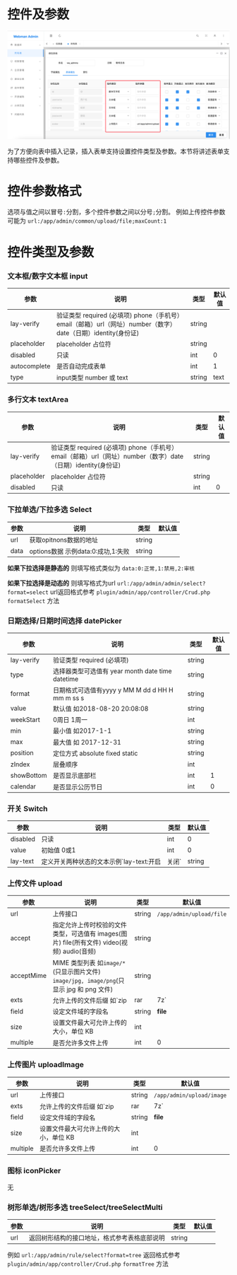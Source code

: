 # 控件及参数
![img_20.png](img_20.png)

为了方便向表中插入记录，插入表单支持设置控件类型及参数。本节将讲述表单支持哪些控件及参数。

# 控件参数格式
选项与值之间以冒号`:`分割，多个控件参数之间以分号`;`分割。
例如上传控件参数可能为 `url:/app/admin/common/upload/file;maxCount:1`

# 控件类型及参数

### 文本框/数字文本框 input
|参数|说明|类型|默认值|
|---|----|-----|----|
|lay-verify|验证类型 required (必填项) phone（手机号）email（邮箱）url（网址）number（数字）date（日期）identity(身份证)| string | |
|placeholder| placeholder 占位符| string | |
|disabled|只读|int | 0|
|autocomplete|是否自动完成表单|int |1|
|type|input类型 number 或 text|string |text|

### 多行文本 textArea
|参数|说明|类型|默认值|
|---|----|-----|----|
|lay-verify|验证类型 required (必填项) phone（手机号）email（邮箱）url（网址）number（数字）date（日期）identity(身份证)| string | |
|placeholder| placeholder 占位符| string | |
|disabled|只读|int | 0|


### 下拉单选/下拉多选 Select
|参数|说明|类型|默认值|
|---|----|-----|----|
|url|获取opitnons数据的地址| string | |
|data|options数据 示例data:0:成功,1:失败| string | |

**如果下拉选择是静态的**
则填写格式类似为 `data:0:正常,1:禁用,2:审核`

**如果下拉选择是动态的**
则填写格式为url `url:/app/admin/admin/select?format=select`
url返回格式参考 `plugin/admin/app/controller/Crud.php` `formatSelect` 方法

### 日期选择/日期时间选择 datePicker

|参数|说明|类型|默认值|
|---|----|-----|----|
|lay-verify|验证类型 required (必填项) | string | |
|type|选择器类型可选值有 year month date time datetime | string | |
| format |日期格式可选值有yyyy  y MM M dd d HH H mm m ss s| string | |
| value |默认值 如2018-08-20 20:08:08| string | |
| weekStart |0周日 1周一|int | |
| min |最小值 如2017-1-1| string | |
| max |最大值 如 2017-12-31| string | |
| position | 定位方式 absolute  fixed  static | string | |
| zIndex |层叠顺序| int | |
| showBottom |是否显示底部栏| int | 1|
| calendar |是否显示公历节日| int |0 |


### 开关 Switch
| 参数       |说明|类型|默认值|
|----------|----|-----|----|
| disabled |只读|int | 0|
| value    |初始值 0或1|int | 0|
| lay-text |定义开关两种状态的文本示例`lay-text:开启|关闭`|string ||


### 上传文件 upload
|参数|说明|类型|默认值|
|----|----|-------|----|
| url |上传接口|string|`/app/admin/upload/file`|
|accept|指定允许上传时校验的文件类型，可选值有 images(图片) file(所有文件) video(视频) audio(音频)|string||
| acceptMime |MIME 类型列表 如`image/*`(只显示图片文件) `image/jpg, image/png`(只显示 jpg 和 png 文件)|string||
| exts |允许上传的文件后缀 如`zip|rar|7z`|string||
| field |设定文件域的字段名|string|__file__|
| size |设置文件最大可允许上传的大小，单位 KB|int||
| multiple |是否允许多文件上传|int|0|

### 上传图片 uploadImage
|参数|说明|类型|默认值|
|----|----|-------|----|
| url |上传接口|string|`/app/admin/upload/image`|
| exts |允许上传的文件后缀 如`zip|rar|7z`|string||
| field |设定文件域的字段名|string|__file__|
| size |设置文件最大可允许上传的大小，单位 KB|int||
| multiple |是否允许多文件上传|int|0|


### 图标 iconPicker

无

### 树形单选/树形多选 treeSelect/treeSelectMulti

|参数|说明|类型|默认值|
|----|----|------|----|
|url|返回树形结构的接口地址，格式参考表格底部说明|string| |


例如 `url:/app/admin/rule/select?format=tree`
返回格式参考 `plugin/admin/app/controller/Crud.php` `formatTree` 方法

